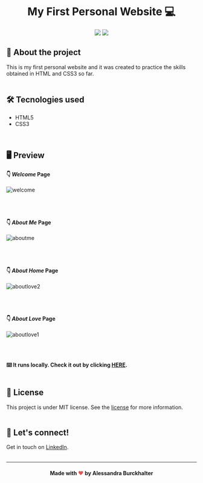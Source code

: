 # <div align="center">My First Personal Website :computer:</div>
<p align="center"> 
<img src="https://img.shields.io/github/license/alessandraburckhalter/My-Personal-Website?color=%23FF00FF"> <img src="https://img.shields.io/github/last-commit/alessandraburckhalter/My-Personal-Website?color=%23FF00FF"> </p>

## :book: About the project
This is my first personal website and it was created to practice the skills obtained in HTML and CSS3 so far.
<br /> 
<br /> 

## 🛠 Tecnologies used
* HTML5
* CSS3
<br /> 


## 🖥 Preview
#### :point_down: _Welcome_ Page

![welcome](https://user-images.githubusercontent.com/68092946/88961808-886ae400-d273-11ea-85cd-0daaa5735e6d.gif)

<br /> 
<br /> 

#### :point_down: _About Me_ Page

![aboutme](https://user-images.githubusercontent.com/68092946/88961880-a20c2b80-d273-11ea-834d-0f42fd0d6ecd.gif)

<br /> 
<br /> 

#### :point_down: _About Home_ Page

![aboutlove2](https://user-images.githubusercontent.com/68092946/88963482-e4cf0300-d275-11ea-9790-15a7e9dfdcd2.gif)

<br /> 
<br /> 

#### :point_down: _About Love_ Page

![aboutlove1](https://user-images.githubusercontent.com/68092946/88962827-fbc12580-d274-11ea-8a5d-e93b58d746f2.gif)

<br /> 
<br /> 

**:keyboard: It runs locally. Check it out by clicking [HERE](https://alessandraburckhalter.github.io/My-Personal-Website/).**
<br /> 
<br /> 

## 📝 License
This project is under MIT license. See the [license](https://opensource.org/licenses/MIT) for more information.
<br /> 
<br /> 

## :wave: Let's connect!
Get in touch on [LinkedIn](https://www.linkedin.com/in/alessandra-burckhalter/).
<br /> 
<br /> 

****
####  <div align="center">Made with <span style="color: #e25555;">&#9829;</span> by Alessandra Burckhalter</div>
